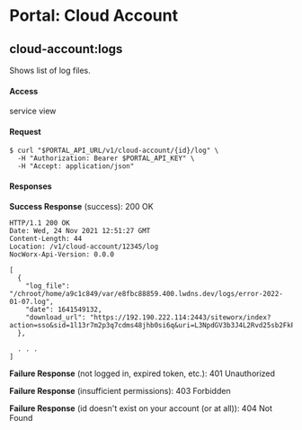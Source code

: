 # Portal: Cloud Account

## cloud-account:logs
Shows list of log files.

#### Access
service view

#### Request
```
$ curl "$PORTAL_API_URL/v1/cloud-account/{id}/log" \
  -H "Authorization: Bearer $PORTAL_API_KEY" \
  -H "Accept: application/json" 
```

#### Responses
**Success Response** (success): 200 OK
```
HTTP/1.1 200 OK
Date: Wed, 24 Nov 2021 12:51:27 GMT
Content-Length: 44
Location: /v1/cloud-account/12345/log
NocWorx-Api-Version: 0.0.0

[
  {
    "log_file": "/chroot/home/a9c1c849/var/e8fbc88859.400.lwdns.dev/logs/error-2022-01-07.log",
    "date": 1641549132,
    "download_url": "https://192.190.222.114:2443/siteworx/index?action=sso&sid=1l13r7m2p3q7cdms48jhb0si6q&uri=L3NpdGV3b3J4L2Rvd25sb2FkP2FjdGlvbj1sb2cmZmlsZT0lMkZjaHJvb3QlMkZob21lJTJGYTljMWM4NDklMkZ2YXIlMkZlOGZiYzg4ODU5LjQwMC5sd2Rucy5kZXYlMkZsb2dzJTJGZXJyb3ItMjAyMi0wMS0wNy5sb2cmZG9tYWluPWU4ZmJjODg4NTkuNDAwLmx3ZG5zLmRldg%3D%3D"
  },
  
  . . .
]
```

**Failure Response** (not logged in, expired token, etc.): 401 Unauthorized

**Failure Response** (insufficient permissions): 403 Forbidden

**Failure Response** (id doesn't exist on your account (or at all)): 404 Not Found
